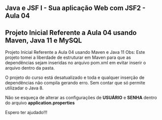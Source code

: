 ## Java e JSF I - Sua aplicação Web com JSF2 - Aula 04

## Projeto Inicial Referente a Aula 04 usando Maven, Java 11 e MySQL
 
Projeto Inicial Referente a Aula 04 usando Maven e Java 11
Obs: Este projeto tomei a liberdade de estruturar em Maven para que as dependências sejam inseridas no arquivo pom.xml em evitar inserir o arquivo dentro da pasta.

O projeto do curso está desatualizado e toda e qualquer inserção de dependências não compila gerando erro. Sem contar que só permite utilizadar o Java 8.

Não se esqueça de alterar as configurações de **USUÁRIO** e **SENHA** dentro do arquivo **application.properties**

Espero ter ajudado!!!
